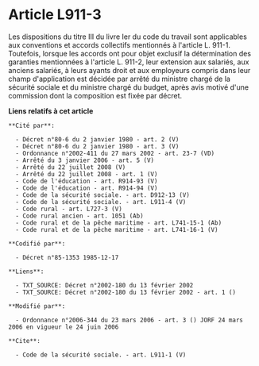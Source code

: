 # Article L911-3

Les dispositions du titre III du livre Ier du code du travail sont applicables aux conventions et accords collectifs
mentionnés à l'article L. 911-1. Toutefois, lorsque les accords ont pour objet exclusif la détermination des garanties
mentionnées à l'article L. 911-2, leur extension aux salariés, aux anciens salariés, à leurs ayants droit et aux employeurs
compris dans leur champ d'application est décidée par arrêté du ministre chargé de la sécurité sociale et du ministre chargé
du budget, après avis motivé d'une commission dont la composition est fixée par décret.

**Liens relatifs à cet article**

	**Cité par**:

	  - Décret n°80-6 du 2 janvier 1980 - art. 2 (V)
	  - Décret n°80-6 du 2 janvier 1980 - art. 3 (V)
	  - Ordonnance n°2002-411 du 27 mars 2002 - art. 23-7 (VD)
	  - Arrêté du 3 janvier 2006 - art. 5 (V)
	  - Arrêté du 22 juillet 2008 (V)
	  - Arrêté du 22 juillet 2008 - art. 1 (V)
	  - Code de l'éducation - art. R914-93 (V)
	  - Code de l'éducation - art. R914-94 (V)
	  - Code de la sécurité sociale. - art. D912-13 (V)
	  - Code de la sécurité sociale. - art. L911-4 (V)
	  - Code rural - art. L727-3 (V)
	  - Code rural ancien - art. 1051 (Ab)
	  - Code rural et de la pêche maritime - art. L741-15-1 (Ab)
	  - Code rural et de la pêche maritime - art. L741-16-1 (V)

	**Codifié par**:

	  - Décret n°85-1353 1985-12-17

	**Liens**:

	  - TXT_SOURCE: Décret n°2002-180 du 13 février 2002
	  - TXT_SOURCE: Décret n°2002-180 du 13 février 2002 - art. 1 ()

	**Modifié par**:

	  - Ordonnance n°2006-344 du 23 mars 2006 - art. 3 () JORF 24 mars 2006 en vigueur le 24 juin 2006

	**Cite**:

	  - Code de la sécurité sociale. - art. L911-1 (V)
